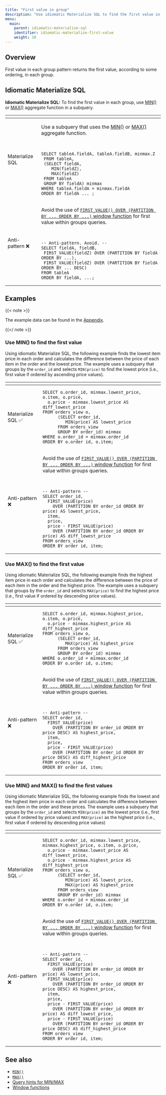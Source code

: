 ```yaml
---
title: "First value in group"
description: "Use idiomatic Materialize SQL to find the first value in each group."
menu:
  main:
    parent: idiomatic-materialize-sql
    identifier: idiomatic-materialize-first-value
    weight: 10
---
```


## Overview

First value in each group pattern returns the first value, according to some
ordering, in each group.

## Idiomatic Materialize SQL

**Idiomatic Materialize SQL:** To find the first value in each group, use
[MIN()](/sql/functions/#min) or [MAX()](/sql/functions/#max) aggregate function
in a subquery.

<table>
<thead>
<tr>
<th></th>
<th></th>
</tr>
</thead>
<tbody>
<tr>
<td><blue>Materialize SQL</blue></td>
<td class="copyableCode">

Use a subquery that uses the [MIN()](/sql/functions/#min) or
[MAX()](/sql/functions/#max) aggregate function.

<br>
<div style="background-color: var(--code-block)">

```mzsql
SELECT tableA.fieldA, tableA.fieldB, minmax.Z
 FROM tableA,
 (SELECT fieldA,
    MIN(fieldZ),
    MAX(fieldZ)
 FROM tableA
 GROUP BY fieldA) minmax
WHERE tableA.fieldA = minmax.fieldA
ORDER BY fieldA ... ;
```

</td>
</tr>

<tr>
<td><red>Anti-pattern</red> ❌</td>
<td>

<red>Avoid the use of [`FIRST_VALUE() OVER (PARTITION BY ... ORDER BY ...)`
window function](/sql/functions/#first_value) for first value within groups
queries.</red>

<br>
<div style="background-color: var(--code-block)">

```nofmt
-- Anti-pattern. Avoid. --
SELECT fieldA, fieldB,
 FIRST_VALUE(fieldZ) OVER (PARTITION BY fieldA ORDER BY ...),
 FIRST_VALUE(fieldZ) OVER (PARTITION BY fieldA ORDER BY ... DESC)
FROM tableA
ORDER BY fieldA, ...;
```

</div>
</td>
</tr>

</tbody>
</table>

## Examples

{{< note >}}

The example data can be found in the
[Appendix](/transform-data/idiomatic-materialize-sql/appendix/example-orders).

{{</ note >}}

### Use MIN() to find the first value

Using idiomatic Materialize SQL, the following example finds the lowest item
price in each order and calculates the difference between the price of each item
in the order and the lowest price. The example uses a subquery that groups by
the `order_id` and selects `MIN(price)` to find the lowest price (i.e., first
value if ordered by ascending price values).

<table>
<thead>
<tr>
<th></th>
<th></th>
</tr>
</thead>
<tbody>
<tr>
<td><blue>Materialize SQL</blue> ✅</td>
<td class="copyableCode">

```mzsql
SELECT o.order_id, minmax.lowest_price, o.item, o.price,
  o.price - minmax.lowest_price AS diff_lowest_price
FROM orders_view o,
      (SELECT order_id,
         MIN(price) AS lowest_price
      FROM orders_view
      GROUP BY order_id) minmax
WHERE o.order_id = minmax.order_id
ORDER BY o.order_id, o.item;
```

</td>
</tr>
<tr>
<td><red>Anti-pattern</red> ❌</td>
<td>

<red>Avoid the use of [`FIRST_VALUE() OVER (PARTITION BY ... ORDER BY ...)`
window function](/sql/functions/#first_value) for first value within groups queries.</red>

<br>
<div style="background-color: var(--code-block)">


```nofmt
-- Anti-pattern --
SELECT order_id,
  FIRST_VALUE(price)
    OVER (PARTITION BY order_id ORDER BY price) AS lowest_price,
  item,
  price,
  price - FIRST_VALUE(price)
    OVER (PARTITION BY order_id ORDER BY price) AS diff_lowest_price
FROM orders_view
ORDER BY order_id, item;
```

</div>
</td>
</tr>
</tbody>
</table>

### Use MAX() to find the first value

Using idiomatic Materialize SQL, the following example finds the highest item
price in each order and calculates the difference between the price of each item
in the order and the highest price. The example uses a subquery that groups by
the `order_id` and selects `MAX(price)` to find the highest price (i.e., first
value if ordered by descending price values).

<table>
<thead>
<tr>
<th></th>
<th></th>
</tr>
</thead>
<tbody>
<tr>
<td><blue>Materialize SQL</blue> ✅</td>
<td class="copyableCode">

```mzsql
SELECT o.order_id, minmax.highest_price, o.item, o.price,
  o.price - minmax.highest_price AS diff_highest_price
FROM orders_view o,
      (SELECT order_id,
         MAX(price) AS highest_price
      FROM orders_view
      GROUP BY order_id) minmax
WHERE o.order_id = minmax.order_id
ORDER BY o.order_id, o.item;
```

</td>
</tr>
<tr>
<td><red>Anti-pattern</red> ❌</td>
<td>

<red>Avoid the use of [`FIRST_VALUE() OVER (PARTITION BY ... ORDER BY ...)`
window function](/sql/functions/#first_value) for first value within groups
queries.</red>

<br>
<div style="background-color: var(--code-block)">


```nofmt
-- Anti-pattern --
SELECT order_id,
  FIRST_VALUE(price)
    OVER (PARTITION BY order_id ORDER BY price DESC) AS highest_price,
  item,
  price,
  price - FIRST_VALUE(price)
    OVER (PARTITION BY order_id ORDER BY price DESC) AS diff_highest_price
FROM orders_view
ORDER BY order_id, item;
```

</div>
</td>
</tr>

</tbody>
</table>

### Use MIN() and MAX() to find the first values

Using idiomatic Materialize SQL, the following example finds the lowest and the
highest item price in each order and calculates the difference between each item
in the order and these prices. The example uses a subquery that groups by the
`order_id` and selects `MIN(price)` as the lowest price (i.e., first
value if ordered by price values) and `MAX(price)` as the
highest price (i.e., first
value if ordered by descending price values)

<table>
<thead>
<tr>
<th></th>
<th></th>
</tr>
</thead>
<tbody>
<tr>
<td><blue>Materialize SQL</blue> ✅</td>
<td class="copyableCode">


```mzsql
SELECT o.order_id, minmax.lowest_price, minmax.highest_price, o.item, o.price,
  o.price - minmax.lowest_price AS diff_lowest_price,
  o.price - minmax.highest_price AS diff_highest_price
FROM orders_view o,
      (SELECT order_id,
         MIN(price) AS lowest_price,
         MAX(price) AS highest_price
      FROM orders_view
      GROUP BY order_id) minmax
WHERE o.order_id = minmax.order_id
ORDER BY o.order_id, o.item;
```

</td>
</tr>
<tr>
<td><red>Anti-pattern</red> ❌</td>
<td>

<red>Avoid the use of [`FIRST_VALUE() OVER (PARTITION BY ... ORDER BY ...)`
window function](/sql/functions/#first_value) for first value within groups
queries.</red>

<br>
<div style="background-color: var(--code-block)">


```nofmt
-- Anti-pattern --
SELECT order_id,
  FIRST_VALUE(price)
    OVER (PARTITION BY order_id ORDER BY price) AS lowest_price,
  FIRST_VALUE(price)
    OVER (PARTITION BY order_id ORDER BY price DESC) AS highest_price,
  item,
  price,
  price - FIRST_VALUE(price)
    OVER (PARTITION BY order_id ORDER BY price) AS diff_lowest_price,
  price - FIRST_VALUE(price)
    OVER (PARTITION BY order_id ORDER BY price DESC) AS diff_highest_price
FROM orders_view
ORDER BY order_id, item;
```
</div>
</td>
</tr>
</tbody>
</table>

## See also

- [`MIN()`](/sql/functions/#min)
- [`MAX()`](/sql/functions/#max)
- [Query hints for MIN/MAX](/transform-data/optimization/#query-hints)
- [Window functions](/sql/functions/#window-functions)
